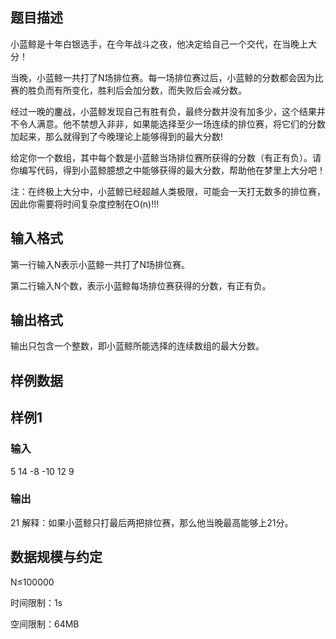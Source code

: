 ## 题目描述
小蓝鲸是十年白银选手，在今年战斗之夜，他决定给自己一个交代，在当晚上大分！

当晚，小蓝鲸一共打了N场排位赛。每一场排位赛过后，小蓝鲸的分数都会因为比赛的胜负而有所变化，胜利后会加分数，而失败后会减分数。

经过一晚的鏖战，小蓝鲸发现自己有胜有负，最终分数并没有加多少，这个结果并不令人满意。他不禁想入非非，如果能选择至少一场连续的排位赛，将它们的分数加起来，那么就得到了今晚理论上能够得到的最大分数!

给定你一个数组，其中每个数是小蓝鲸当场排位赛所获得的分数（有正有负）。请你编写代码，得到小蓝鲸臆想之中能够获得的最大分数，帮助他在梦里上大分吧！

注：在终极上大分中，小蓝鲸已经超越人类极限，可能会一天打无数多的排位赛，因此你需要将时间复杂度控制在O(n)!!!

## 输入格式
第一行输入N表示小蓝鲸一共打了N场排位赛。

第二行输入N个数，表示小蓝鲸每场排位赛获得的分数，有正有负。

## 输出格式
输出只包含一个整数，即小蓝鲸所能选择的连续数组的最大分数。

## 样例数据
## 样例1
### 输入

5
14 -8 -10 12 9
### 输出

21
解释：如果小蓝鲸只打最后两把排位赛，那么他当晚最高能够上21分。

## 数据规模与约定
N≤100000

时间限制：1s

空间限制：64MB
